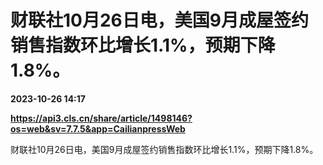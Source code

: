 # 财联社10月26日电，美国9月成屋签约销售指数环比增长1.1%，预期下降1.8%。

**2023-10-26 14:17**

**https://api3.cls.cn/share/article/1498146?os=web&sv=7.7.5&app=CailianpressWeb**

财联社10月26日电，美国9月成屋签约销售指数环比增长1.1%，预期下降1.8%。